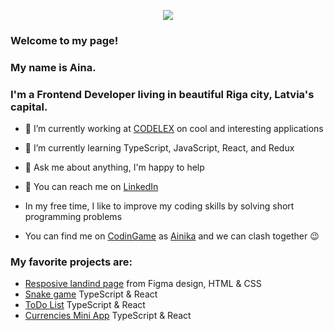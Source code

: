 
<p align="center"><img src="https://media.giphy.com/media/U2REmlPeYweoiJlYc8/giphy.gif"></p>

### Welcome to my page!

### My name is Aina.
### I'm a Frontend Developer living in beautiful Riga city, Latvia's capital.

* 🔭 I’m currently working at [CODELEX](https://www.codelex.io/) on cool and interesting applications
* 🌱 I’m currently learning TypeScript, JavaScript, React, and Redux
* 💬 Ask me about anything, I'm happy to help

* 📧 You can reach me on [LinkedIn](https://www.linkedin.com/in/aina-kostina/)
* In my free time, I like to improve my coding skills by solving short programming problems
* You can find me on [CodinGame](https://www.codingame.com/home) as [Ainika](https://www.codingame.com/profile/9186e072c8d6cf684ac26e3abfe184949091304) and we can clash together 😉

### My favorite projects are:
* [Resposive landind page](https://github.com/Ainika-Kos/Figma_LandingPage_Product) from Figma design, HTML & CSS
* [Snake game](https://github.com/Ainika-Kos/React_Snake) TypeScript & React
* [ToDo List](https://github.com/Ainika-Kos/React_ToDoList) TypeScript & React
* [Currencies Mini App](https://github.com/Ainika-Kos/React_Currencies_Mini_App) TypeScript & React
